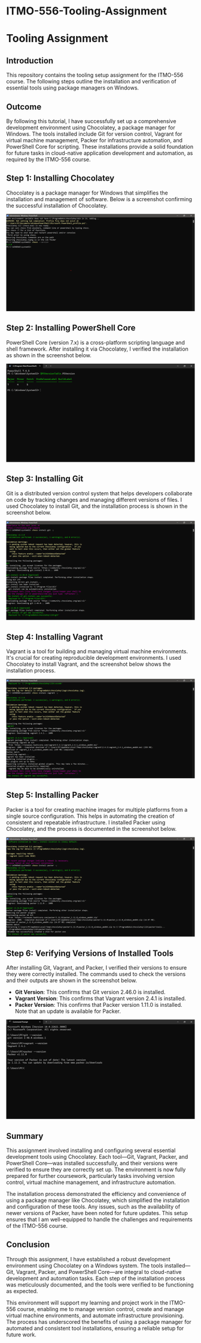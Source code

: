 # ITMO-556-Tooling-Assignment

# Tooling Assignment

## Introduction
This repository contains the tooling setup assignment for the ITMO-556 course. The following steps outline the installation and verification of essential tools using package managers on Windows.
## Outcome
By following this tutorial, I have successfully set up a comprehensive development environment using Chocolatey, a package manager for Windows. The tools installed include Git for version control, Vagrant for virtual machine management, Packer for infrastructure automation, and PowerShell Core for scripting. These installations provide a solid foundation for future tasks in cloud-native application development and automation, as required by the ITMO-556 course.


## Step 1: Installing Chocolatey
Chocolatey is a package manager for Windows that simplifies the installation and management of software. Below is a screenshot confirming the successful installation of Chocolatey.

![Chocolatey Version](https://github.com/Bhargavipunnam/ITMO-556-Tooling-Assignment/blob/main/image%201.png)

## Step 2: Installing PowerShell Core
PowerShell Core (version 7.x) is a cross-platform scripting language and shell framework. After installing it via Chocolatey, I verified the installation as shown in the screenshot below.

![PowerShell Core Version](https://github.com/Bhargavipunnam/ITMO-556-Tooling-Assignment/blob/main/image%202.png)

## Step 3: Installing Git
Git is a distributed version control system that helps developers collaborate on code by tracking changes and managing different versions of files. I used Chocolatey to install Git, and the installation process is shown in the screenshot below.

![Git Installation](https://github.com/Bhargavipunnam/ITMO-556-Tooling-Assignment/blob/main/image%204.png)

## Step 4: Installing Vagrant
Vagrant is a tool for building and managing virtual machine environments. It's crucial for creating reproducible development environments. I used Chocolatey to install Vagrant, and the screenshot below shows the installation process.

![Vagrant Installation](https://github.com/Bhargavipunnam/ITMO-556-Tooling-Assignment/blob/main/image%205.png)

## Step 5: Installing Packer
Packer is a tool for creating machine images for multiple platforms from a single source configuration. This helps in automating the creation of consistent and repeatable infrastructure. I installed Packer using Chocolatey, and the process is documented in the screenshot below.

![Packer Installation](https://github.com/Bhargavipunnam/ITMO-556-Tooling-Assignment/blob/main/image%206.png)

## Step 6: Verifying Versions of Installed Tools
After installing Git, Vagrant, and Packer, I verified their versions to ensure they were correctly installed. The commands used to check the versions and their outputs are shown in the screenshot below.

- **Git Version**: This confirms that Git version 2.46.0 is installed.
- **Vagrant Version**: This confirms that Vagrant version 2.4.1 is installed.
- **Packer Version**: This confirms that Packer version 1.11.0 is installed. Note that an update is available for Packer.

![Version Checks](https://github.com/Bhargavipunnam/ITMO-556-Tooling-Assignment/blob/main/image%203.png)

## Summary
This assignment involved installing and configuring several essential development tools using Chocolatey. Each tool—Git, Vagrant, Packer, and PowerShell Core—was installed successfully, and their versions were verified to ensure they are correctly set up. The environment is now fully prepared for further coursework, particularly tasks involving version control, virtual machine management, and infrastructure automation.

The installation process demonstrated the efficiency and convenience of using a package manager like Chocolatey, which simplified the installation and configuration of these tools. Any issues, such as the availability of newer versions of Packer, have been noted for future updates. This setup ensures that I am well-equipped to handle the challenges and requirements of the ITMO-556 course.



## Conclusion
Through this assignment, I have established a robust development environment using Chocolatey on a Windows system. The tools installed—Git, Vagrant, Packer, and PowerShell Core—are integral to cloud-native development and automation tasks. Each step of the installation process was meticulously documented, and the tools were verified to be functioning as expected.

This environment will support my learning and project work in the ITMO-556 course, enabling me to manage version control, create and manage virtual machine environments, and automate infrastructure provisioning. The process has underscored the benefits of using a package manager for automated and consistent tool installations, ensuring a reliable setup for future work.


